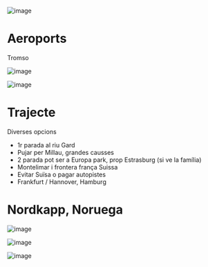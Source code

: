 ![image](https://user-images.githubusercontent.com/4015406/212746712-70de7d51-f714-4889-9969-e7cfa182927d.png)


# Aeroports 

Tromso

![image](https://user-images.githubusercontent.com/4015406/212685516-a8d5b78a-de09-4ffa-a656-ff3590322d99.png)

![image](https://user-images.githubusercontent.com/4015406/212686126-cd73c9fe-5dfc-430a-a9d3-8383fbcecba5.png)


# Trajecte

Diverses opcions
- 1r parada al riu Gard
- Pujar per Millau, grandes causses
- 2 parada pot ser a Europa park, prop Estrasburg (si ve la família)
- Montelimar i frontera frança Suissa
- Evitar Suïsa o pagar autopistes
- Frankfurt / Hannover, Hamburg

# Nordkapp, Noruega

![image](https://user-images.githubusercontent.com/4015406/212665961-2f802e24-4ceb-47f5-aa17-73757725b9d7.png)


![image](https://user-images.githubusercontent.com/4015406/212662241-beefeb02-b386-417e-bf04-9f7de313042a.png)

![image](https://user-images.githubusercontent.com/4015406/212662310-71e72d40-4788-4690-9a18-a4c4898ce448.png)
